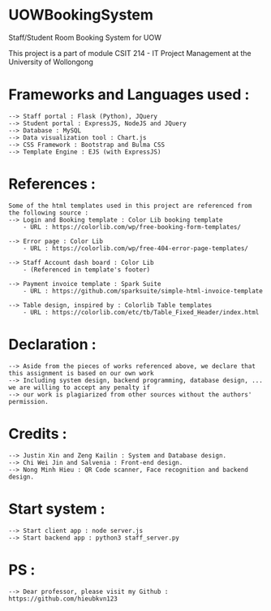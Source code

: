 # UOWBookingSystem
Staff/Student Room Booking System for UOW

This project is a part of module CSIT 214 - IT Project Management at the University of Wollongong

# Frameworks and Languages used :
	--> Staff portal : Flask (Python), JQuery
	--> Student portal : ExpressJS, NodeJS and JQuery
	--> Database : MySQL
	--> Data visualization tool : Chart.js
	--> CSS Framework : Bootstrap and Bulma CSS
	--> Template Engine : EJS (with ExpressJS)

# References :
	Some of the html templates used in this project are referenced from the following source :
	--> Login and Booking template : Color Lib booking template
		- URL : https://colorlib.com/wp/free-booking-form-templates/

	--> Error page : Color Lib
		- URL : https://colorlib.com/wp/free-404-error-page-templates/

	--> Staff Account dash board : Color Lib
		- (Referenced in template's footer)

	--> Payment invoice template : Spark Suite
		- URL : https://github.com/sparksuite/simple-html-invoice-template
	
	--> Table design, inspired by : Colorlib Table templates
		- URL : https://colorlib.com/etc/tb/Table_Fixed_Header/index.html 
# Declaration :
	--> Aside from the pieces of works referenced above, we declare that this assignment is based on our own work
	--> Including system design, backend programming, database design, ... we are willing to accept any penalty if
	--> our work is plagiarized from other sources without the authors' permission.

# Credits :
	--> Justin Xin and Zeng Kailin : System and Database design.
	--> Chi Wei Jin and Salvenia : Front-end design.
	--> Nong Minh Hieu : QR Code scanner, Face recognition and backend design.

# Start system :
	--> Start client app : node server.js
	--> Start backend app : python3 staff_server.py

# PS :
	--> Dear professor, please visit my Github : https://github.com/hieubkvn123
